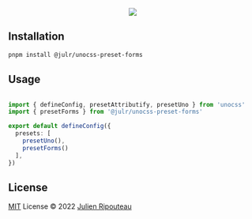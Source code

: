 <p align="center">
  <img src="https://user-images.githubusercontent.com/8337858/188330269-7ddfeb8f-54a6-4594-b546-e85a69927e00.png">
</p>

## Installation

```bash
pnpm install @julr/unocss-preset-forms
```

## Usage 

```ts

import { defineConfig, presetAttributify, presetUno } from 'unocss'
import { presetForms } from '@julr/unocss-preset-forms'

export default defineConfig({
  presets: [
    presetUno(),
    presetForms()
  ],
})
```

## License

[MIT](./LICENSE.md) License © 2022 [Julien Ripouteau](https://github.com/Julien-R44)
